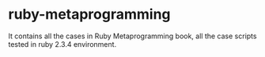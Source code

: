 # ruby-metaprogramming

It contains all the cases in Ruby Metaprogramming book, all the case scripts tested in ruby 2.3.4 environment.

